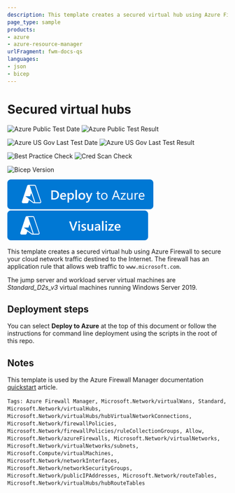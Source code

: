 ```yaml
---
description: This template creates a secured virtual hub using Azure Firewall to secure your cloud network traffic destined to the Internet.
page_type: sample
products:
- azure
- azure-resource-manager
urlFragment: fwm-docs-qs
languages:
- json
- bicep
---
```

# Secured virtual hubs

![Azure Public Test Date](https://azurequickstartsservice.blob.core.windows.net/badges/quickstarts/microsoft.network/fwm-docs-qs/PublicLastTestDate.svg)
![Azure Public Test Result](https://azurequickstartsservice.blob.core.windows.net/badges/quickstarts/microsoft.network/fwm-docs-qs/PublicDeployment.svg)

![Azure US Gov Last Test Date](https://azurequickstartsservice.blob.core.windows.net/badges/quickstarts/microsoft.network/fwm-docs-qs/FairfaxLastTestDate.svg)
![Azure US Gov Last Test Result](https://azurequickstartsservice.blob.core.windows.net/badges/quickstarts/microsoft.network/fwm-docs-qs/FairfaxDeployment.svg)

![Best Practice Check](https://azurequickstartsservice.blob.core.windows.net/badges/quickstarts/microsoft.network/fwm-docs-qs/BestPracticeResult.svg)
![Cred Scan Check](https://azurequickstartsservice.blob.core.windows.net/badges/quickstarts/microsoft.network/fwm-docs-qs/CredScanResult.svg)

![Bicep Version](https://azurequickstartsservice.blob.core.windows.net/badges/quickstarts/microsoft.network/fwm-docs-qs/BicepVersion.svg)

[![Deploy To Azure](https://raw.githubusercontent.com/Azure/azure-quickstart-templates/master/1-CONTRIBUTION-GUIDE/images/deploytoazure.svg?sanitize=true)](https://portal.azure.com/#create/Microsoft.Template/uri/https%3A%2F%2Fraw.githubusercontent.com%2FAzure%2Fazure-quickstart-templates%2Fmaster%2Fquickstarts%2Fmicrosoft.network%2Ffwm-docs-qs%2Fazuredeploy.json)
[![Visualize](https://raw.githubusercontent.com/Azure/azure-quickstart-templates/master/1-CONTRIBUTION-GUIDE/images/visualizebutton.svg?sanitize=true)](http://armviz.io/#/?load=https%3A%2F%2Fraw.githubusercontent.com%2FAzure%2Fazure-quickstart-templates%2Fmaster%2Fquickstarts%2Fmicrosoft.network%2Ffwm-docs-qs%2Fazuredeploy.json)

This template creates a secured virtual hub using Azure Firewall to secure your cloud network traffic destined to the Internet. The firewall has an application rule that allows web traffic to `www.microsoft.com`.

The jump server and workload server virtual machines are *Standard_D2s_v3* virtual machines running Windows Server 2019.

## Deployment steps

You can select **Deploy to Azure** at the top of this document or follow the instructions for command line deployment using the scripts in the root of this repo.

## Notes

This template is used by the Azure Firewall Manager documentation [quickstart](https://docs.microsoft.com/azure/firewall-manager/quick-secure-virtual-hub) article.

`Tags: Azure Firewall Manager, Microsoft.Network/virtualWans, Standard, Microsoft.Network/virtualHubs, Microsoft.Network/virtualHubs/hubVirtualNetworkConnections, Microsoft.Network/firewallPolicies, Microsoft.Network/firewallPolicies/ruleCollectionGroups, Allow, Microsoft.Network/azureFirewalls, Microsoft.Network/virtualNetworks, Microsoft.Network/virtualNetworks/subnets, Microsoft.Compute/virtualMachines, Microsoft.Network/networkInterfaces, Microsoft.Network/networkSecurityGroups, Microsoft.Network/publicIPAddresses, Microsoft.Network/routeTables, Microsoft.Network/virtualHubs/hubRouteTables`
